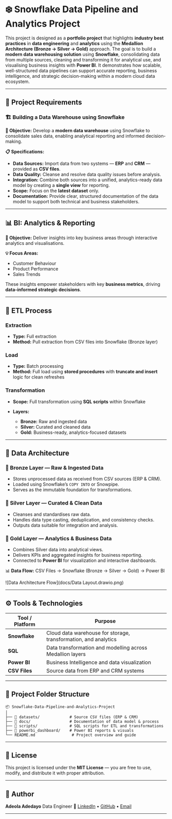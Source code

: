 # ❄️ Snowflake Data Pipeline and Analytics Project

This project is designed as a **portfolio project** that highlights **industry best practices** in **data engineering** and **analytics** using the **Medallion Architecture (Bronze → Silver → Gold)** approach.
The goal is to build a **modern data warehousing solution** using **Snowflake**, consolidating data from multiple sources, cleaning and transforming it for analytical use, and visualising business insights with **Power BI**.
It demonstrates how scalable, well-structured data pipelines can support accurate reporting, business intelligence, and strategic decision-making within a modern cloud data ecosystem.

---

## 🧠 Project Requirements

### **🏗️ Building a Data Warehouse using Snowflake**

**🎯 Objective:**
Develop a **modern data warehouse** using Snowflake to consolidate sales data, enabling analytical reporting and informed decision-making.

**📋 Specifications:**

* **Data Sources:** Import data from two systems — **ERP** and **CRM** — provided as **CSV files**.
* **Data Quality:** Cleanse and resolve data quality issues before analysis.
* **Integration:** Combine both sources into a unified, analytics-ready data model by creating a **single view** for reporting.
* **Scope:** Focus on the **latest dataset** only.
* **Documentation:** Provide clear, structured documentation of the data model to support both technical and business stakeholders.

---

## 📊 BI: Analytics & Reporting

**🎯 Objective:**
Deliver insights into key business areas through interactive analytics and visualisations.

**💡 Focus Areas:**

* Customer Behaviour
* Product Performance
* Sales Trends

These insights empower stakeholders with key **business metrics**, driving **data-informed strategic decisions**.

---

## 🔁 ETL Process

### **Extraction**

* **Type:** Full extraction
* **Method:** Pull extraction from CSV files into Snowflake (Bronze layer)

### **Load**

* **Type:** Batch processing
* **Method:** Full load using **stored procedures** with **truncate and insert** logic for clean refreshes

### **Transformation**

* **Scope:** Full transformation using **SQL scripts** within Snowflake
* **Layers:**

  * **Bronze:** Raw and ingested data
  * **Silver:** Curated and cleaned data
  * **Gold:** Business-ready, analytics-focused datasets

---

## 🧩 Data Architecture

### **🔹 Bronze Layer — Raw & Ingested Data**

* Stores unprocessed data as received from CSV sources (ERP & CRM).
* Loaded using Snowflake’s `COPY INTO` or Snowpipe.
* Serves as the immutable foundation for transformations.

### **🔸 Silver Layer — Curated & Clean Data**

* Cleanses and standardises raw data.
* Handles data type casting, deduplication, and consistency checks.
* Outputs data suitable for integration and analysis.

### **🔶 Gold Layer — Analytics & Business Data**

* Combines Silver data into analytical views.
* Delivers KPIs and aggregated insights for business reporting.
* Connected to **Power BI** for visualization and interactive dashboards.

📊 **Data Flow:**
CSV Files → Snowflake (Bronze → Silver → Gold) → Power BI

![Data Architecture Flow](docs/Data Layout.drawio.png)

---

## ⚙️ Tools & Technologies

| Tool / Platform                | Purpose                                                         |
| ------------------------------ | --------------------------------------------------------------- |
| **Snowflake**                  | Cloud data warehouse for storage, transformation, and analytics |
| **SQL**                        | Data transformation and modelling across Medallion layers        |
| **Power BI**                   | Business Intelligence and data visualization                    |
| **CSV Files**                  | Source data from ERP and CRM systems                            |

---

## 📁 Project Folder Structure

```
📦 Snowflake-Data-Pipeline-and-Analytics-Project
│
├── 📂 datasets/             # Source CSV files (ERP & CRM)
├── 📂 docs/                 # Documentation of data model & process
├── 📂 scripts/              # SQL scripts for ETL and transformations
├── 📂 powerbi_dashboard/    # Power BI reports & visuals
└── README.md                # Project overview and guide
```

---

## 📄 License

This project is licensed under the **MIT License** — you are free to use, modify, and distribute it with proper attribution.

---

## 👤 Author

**Adeola Adedayo**
Data Engineer
🔗 [LinkedIn](https://www.linkedin.com/in/adedayo-adeola/) • [GitHub](https://github.com/AnalystCam/) • [Email](gbolahanadeola23@outlook.com)

---

